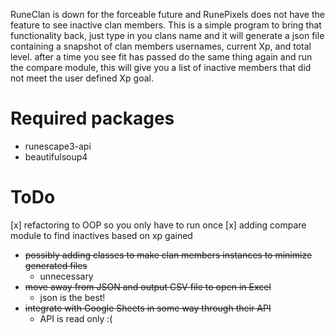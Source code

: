 RuneClan is down for the forceable future and RunePixels does not have the feature to see inactive clan members. This is a simple program to bring that functionality back, just type in you clans name and it will generate a json file containing a snapshot of clan members usernames, current Xp, and total level. after a time you see fit has passed do the same thing again and run the compare module, this will give you a list of inactive members that did not meet the user defined Xp goal. 

# Required packages
- runescape3-api
- beautifulsoup4

# ToDo
[x] refactoring to OOP so you only have to run once
[x] adding compare module to find inactives based on xp gained
- ~~possibly adding classes to make clan members instances to minimize generated files~~
  - unnecessary
- ~~move away from JSON and output CSV file to open in Excel~~
  - json is the best!
- ~~integrate with Google Sheets in some way through their API~~
  - API is read only :(

